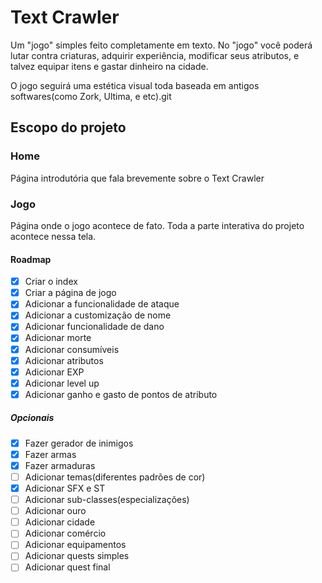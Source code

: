# Text Crawler

Um "jogo" simples feito completamente em texto. No "jogo" você poderá lutar contra criaturas, adquirir experiência, modificar seus atributos, e talvez equipar itens e gastar dinheiro na cidade.

O jogo seguirá uma estética visual toda baseada em antigos softwares(como Zork, Ultima, e etc).git

## Escopo do projeto

### Home
Página introdutória que fala brevemente sobre o Text Crawler

### Jogo
Página onde o jogo acontece de fato. Toda a parte interativa do projeto acontece nessa tela.

#### Roadmap

- [x] Criar o index
- [x] Criar a página de jogo
- [x] Adicionar a funcionalidade de ataque
- [x] Adicionar a customização de nome
- [x] Adicionar funcionalidade de dano
- [x] Adicionar morte
- [x] Adicionar consumíveis
- [x] Adicionar atributos
- [x] Adicionar EXP
- [x] Adicionar level up
- [x] Adicionar ganho e gasto de pontos de atributo

##### Opcionais 

- [x] Fazer gerador de inimigos
- [x] Fazer armas
- [x] Fazer armaduras
- [ ] Adicionar temas(diferentes padrões de cor)
- [x] Adicionar SFX e ST
- [ ] Adicionar sub-classes(especializações)
- [ ] Adicionar ouro
- [ ] Adicionar cidade
- [ ] Adicionar comércio
- [ ] Adicionar equipamentos
- [ ] Adicionar quests simples
- [ ] Adicionar quest final
